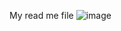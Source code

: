 My read me file
![image](https://github.com/user-attachments/assets/e4cd7436-281e-47d7-a9f0-39e301d12141)
